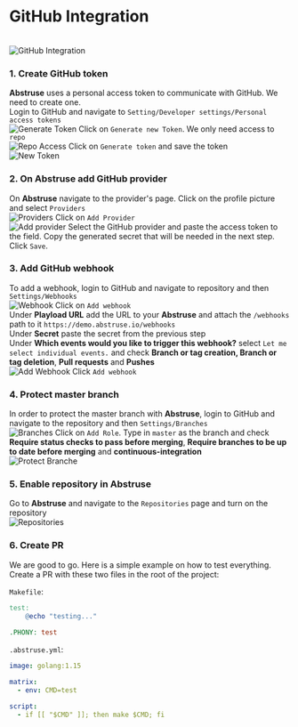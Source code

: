 # GitHub Integration
<br>![GitHub Integration](https://user-images.githubusercontent.com/15204169/103622752-6dde1a80-4f37-11eb-8eed-db295d9403c6.png)

### 1. Create GitHub token
**Abstruse** uses a personal access token to communicate with GitHub. We need to create one.<br>Login to GitHub and navigate to `Setting/Developer settings/Personal access tokens`
<br>![Generate Token](https://user-images.githubusercontent.com/15204169/103622748-6caced80-4f37-11eb-96a8-bc7bfd6adb91.png)
Click on `Generate new Token`. We only need access to `repo`
<br>![Repo Access](https://user-images.githubusercontent.com/15204169/103622796-79c9dc80-4f37-11eb-94f7-62c075046c4f.png)
Click on `Generate token` and save the token
<br>![New Token](https://user-images.githubusercontent.com/15204169/103622761-6fa7de00-4f37-11eb-9cb3-0adcc6cbf4c9.png)

### 2. On Abstruse add GitHub provider
On **Abstruse** navigate to the provider's page. Click on the profile picture and select `Providers`
<br>![Providers](https://user-images.githubusercontent.com/15204169/103622793-7898af80-4f37-11eb-87cf-528466924c40.png)
Click on `Add Provider`
<br>![Add provider](https://user-images.githubusercontent.com/15204169/103622718-60c12b80-4f37-11eb-9402-dd93d21656b1.png)
Select the GitHub provider and paste the access token to the field. Copy the generated secret that will be needed in the next step. Click `Save`.

### 3. Add GitHub webhook
To add a webhook, login to GitHub and navigate to repository and then `Settings/Webhooks` 
<br>![Webhook](https://user-images.githubusercontent.com/15204169/103622821-80585400-4f37-11eb-805a-0868c8017edb.png)
Click on `Add webhook`
<br>Under **Playload URL** add the URL to your **Abstruse** and attach the `/webhooks` path to it `https://demo.abstruse.io/webhooks`
<br>Under **Secret** paste the secret from the previous step
<br>Under **Which events would you like to trigger this webhook?** select `Let me select individual events.` and check **Branch or tag creation, Branch or tag deletion**, **Pull requests** and **Pushes**
<br>![Add Webhook](https://user-images.githubusercontent.com/15204169/103622732-64ed4900-4f37-11eb-90fa-eebfa17b6a4a.png) 
Click `Add webhook`

### 4. Protect master branch
In order to protect the master branch with **Abstruse**, login to GitHub and navigate to the repository and then `Settings/Branches`
<br>![Branches](https://user-images.githubusercontent.com/15204169/103622742-69196680-4f37-11eb-91dc-a659ace05a8f.png)
Click on `Add Role`. Type in `master` as the branch and check **Require status checks to pass before merging**, **Require branches to be up to date before merging** and **continuous-integration**
<br>![Protect Branche](https://user-images.githubusercontent.com/15204169/103622772-7171a180-4f37-11eb-8d20-94675436f0ef.png)

### 5. Enable repository in Abstruse
Go to **Abstruse** and navigate to the `Repositories` page and turn on the repository
<br>![Repositories](https://user-images.githubusercontent.com/15204169/103622811-7df5fa00-4f37-11eb-8694-718d48d45c8f.png)

### 6. Create PR
We are good to go. Here is a simple example on how to test everything. Create a PR with these two files in the root of the project:

`Makefile`:
```makefile
test:
	@echo "testing..."
	
.PHONY: test
```

`.abstruse.yml`:
```yaml
image: golang:1.15

matrix:
  - env: CMD=test

script:
  - if [[ "$CMD" ]]; then make $CMD; fi
```